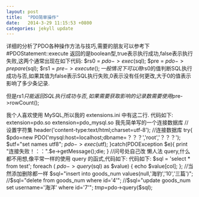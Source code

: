 ```yaml
---
layout: post
title:  "PDO简单操作"
date:   2014-3-29 11:15:53 +0800
categories: jekyll update
---
```

详细的分析了PDO各种操作方法与技巧,需要的朋友可以参考下
#PDOStatement::execute
返回的是boolean型,true表示执行成功,false表示执行失败,这两个通常出现在如下代码:
$rs0 = $pdo->exec($sql);
$pre = $pdo->prepare($sql);
$rs1 = $pre->execute();
一般情况下可以用$rs0的值判断SQL执行成功与否,如果其值为false表示SQL执行失败,0表示没有任何更改,大于0的值表示影响了多少条记录.

但是$rs1只能返回SQL执行成功与否,如果需要获取影响的记录数需要使用$pre->rowCount();

我个人喜欢使用 MySQL,所以我的 extensions.ini 中有这二行.
代码如下:
extension=pdo.so
extension=pdo_mysql.so
我先简单写的一个连接数据库
// 设置字符集
header('content-type:text/html;charset=utf-8');
//连接数据库
try{
	$pdo=new PDO('mysql:host=localhost;dbname=？？？','root','？？？');
	$utf="set names utf8";
	$pdo->exec($utf);
}catch(PDOException $e){
	print "连接失败！：：".$e->getMessage();die;
}
//问号处自己改
懒人法 query,什么都不用想,像平常一样的使用 query 的函式,代码如下:
代码如下:
$sql = 'select * from test';
foreach ( $pdo->query($sql) as $value)
{
    echo $value[col];
};
//当然添加删除都一样
$sql="insert into goods_num values(null,'海豹','10','三篇')";
//$sql="delete from goods_num where id='4'";
//$sql="update goods_num set username='海洋' where id='7'";
$tmp=$pdo->query($sql);


